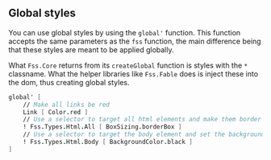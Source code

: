 ## Global styles

You can use global styles by using the `global'` function.
This function accepts the same parameters as the `fss` function,
the main difference being that these styles are meant to be applied globally.

What `Fss.Core` returns from its `createGlobal` function is styles with the `*` classname.
What the helper libraries like `Fss.Fable` does is inject these into the dom, thus creating global styles.

```fsharp
global' [
    // Make all links be red
    Link [ Color.red ]
    // Use a selector to target all html elements and make them border box
    ! Fss.Types.Html.All [ BoxSizing.borderBox ]
    // Use a selector to target the body element and set the background color to black
    ! Fss.Types.Html.Body [ BackgroundColor.black ]
]
```
